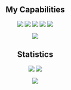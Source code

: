 <h2 align="center">My Capabilities</h2>
<p align="center">
  <!-- Languages -->
  <!--Java--><img src="https://img.shields.io/badge/Java-007396?style=for-the-badge&logo=java&logoColor=white" />
  <!--C --><img src="https://img.shields.io/badge/C-A8B9CC?style=for-the-badge&logo=c&logoColor=white" />
  <!--Python--><img src="https://img.shields.io/badge/Python-3776AB?style=for-the-badge&logo=python&logoColor=white" />
  <!--Assembly--><img src="https://img.shields.io/badge/-Assembly-000?style=for-the-badge&logo=assemblyscript" />
  <!--MySQL--><img src="https://img.shields.io/badge/MySQL-4479A1?style=for-the-badge&logo=mysql&logoColor=white" />
  
</p>

<p align="center">
  <!-- Backend -->
  
</p>

<p align="center">
  <!-- Other Tools -->
  <!--VS Code--><img src="https://img.shields.io/badge/VS%20Code-007ACC?style=for-the-badge&logo=visual-studio-code&logoColor=white" />
</p>

<!-- GitHub Statistics -->
<h2 align="center">Statistics</h2>
<p align="center">
  <img src="https://github-readme-stats.vercel.app/api?username=LAKIpoe01&show_icons=true&theme=dark&hide_title=true&count_private=true" />
  <img src="https://github-readme-stats.vercel.app/api/top-langs/?username=LAKIpoe01&layout=compact&theme=dark" />
</p>

<!-- GitHub Profile Summary -->
<p align="center">
  <img src="https://github-profile-summary-cards.vercel.app/api/cards/profile-details?username=LAKIpoe01&theme=dark" />
</p>

